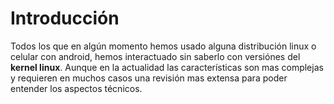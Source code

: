 # Introducción
Todos los que en algún momento hemos usado alguna distribución linux o celular con android, hemos interactuado sin saberlo con versiónes del **kernel linux**. Aunque en la actualidad las características son mas complejas y requieren en muchos casos una revisión mas extensa para poder entender los aspectos técnicos.

